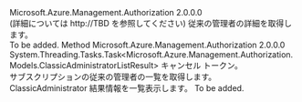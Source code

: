 <Type Name="IClassicAdministratorOperations" FullName="Microsoft.Azure.Management.Authorization.IClassicAdministratorOperations">
  <TypeSignature Language="C#" Value="public interface IClassicAdministratorOperations" />
  <TypeSignature Language="ILAsm" Value=".class public interface auto ansi abstract IClassicAdministratorOperations" />
  <TypeSignature Language="DocId" Value="T:Microsoft.Azure.Management.Authorization.IClassicAdministratorOperations" />
  <TypeSignature Language="VB.NET" Value="Public Interface IClassicAdministratorOperations" />
  <TypeSignature Language="F#" Value="type IClassicAdministratorOperations = interface" />
  <AssemblyInfo>
    <AssemblyName>Microsoft.Azure.Management.Authorization</AssemblyName>
    <AssemblyVersion>2.0.0.0</AssemblyVersion>
  </AssemblyInfo>
  <Interfaces />
  <Docs>
    <summary>
            (詳細については http://TBD を参照してください) 従来の管理者の詳細を取得します。
            </summary>
    <remarks>To be added.</remarks>
  </Docs>
  <Members>
    <Member MemberName="ListAsync">
      <MemberSignature Language="C#" Value="public System.Threading.Tasks.Task&lt;Microsoft.Azure.Management.Authorization.Models.ClassicAdministratorListResult&gt; ListAsync (System.Threading.CancellationToken cancellationToken);" />
      <MemberSignature Language="ILAsm" Value=".method public hidebysig newslot virtual instance class System.Threading.Tasks.Task`1&lt;class Microsoft.Azure.Management.Authorization.Models.ClassicAdministratorListResult&gt; ListAsync(valuetype System.Threading.CancellationToken cancellationToken) cil managed" />
      <MemberSignature Language="DocId" Value="M:Microsoft.Azure.Management.Authorization.IClassicAdministratorOperations.ListAsync(System.Threading.CancellationToken)" />
      <MemberSignature Language="F#" Value="abstract member ListAsync : System.Threading.CancellationToken -&gt; System.Threading.Tasks.Task&lt;Microsoft.Azure.Management.Authorization.Models.ClassicAdministratorListResult&gt;" Usage="iClassicAdministratorOperations.ListAsync cancellationToken" />
      <MemberType>Method</MemberType>
      <AssemblyInfo>
        <AssemblyName>Microsoft.Azure.Management.Authorization</AssemblyName>
        <AssemblyVersion>2.0.0.0</AssemblyVersion>
      </AssemblyInfo>
      <ReturnValue>
        <ReturnType>System.Threading.Tasks.Task&lt;Microsoft.Azure.Management.Authorization.Models.ClassicAdministratorListResult&gt;</ReturnType>
      </ReturnValue>
      <Parameters>
        <Parameter Name="cancellationToken" Type="System.Threading.CancellationToken" />
      </Parameters>
      <Docs>
        <param name="cancellationToken">
            キャンセル トークン。
            </param>
        <summary>
            サブスクリプションの従来の管理者の一覧を取得します。
            </summary>
        <returns>
            ClassicAdministrator 結果情報を一覧表示します。
            </returns>
        <remarks>To be added.</remarks>
      </Docs>
    </Member>
  </Members>
</Type>